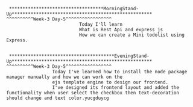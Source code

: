      ***********************************MorningStand-Up****************************************************                                    ^^^^^^^^^^Week-3 Day-5^^^^^^^^^^^^^^^^^ 
                               Today I'll learn
                               What is Rest Api and express js
                               How we can create a Mini todolist using Express.

                                      
     ***************************************EveningStand-Up****************************************************                                          ^^^^^^^^^^Week-3 Day-5^^^^^^^^^^^^^^^^^
                     Today I've learned how to install the node package manager manually and how we can work on the 
                     ejs template engine to design our frontend. 
                     I've designed its frontend layout and added the functionality when user select the checkbox then text-decoration should change and text color.yucgduycg